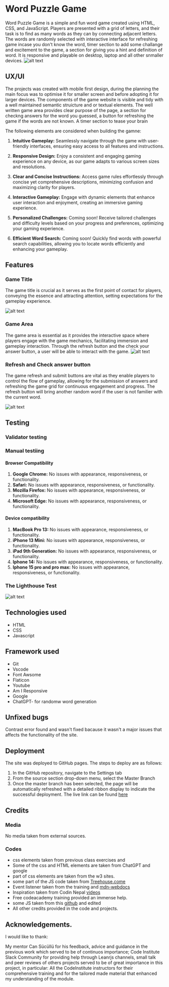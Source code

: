 # Word Puzzle Game
Word Puzzle Game is a simple and fun word game created using HTML, CSS, and JavaScript. Players are presented with a grid of letters, and their task is to find as many words as they can by connecting adjacent letters. The words are randomly selected with interactive interface for refreshing game incase you don't know the word, timer section to add some challange and excitement to the game, a section for giving you a hint and definition of word. It is responsive and playable on desktop, laptop and all other snmaller devices.
![alt text](assets/gallery/amI_responsive.png)

## UX/UI
The projects was created with mobile first design, during the planning the main focus was to optimise it for smaller screen and before adopting it for larger devices. The components of the game website is visible and tidy with a well maintained semantic struicture  and or textual elements.
The well written game area provides clear purpose of the page, a section for checkng answers for the word you guessed, a button for refreshing the game if the words are not known. A timer section to tease your brain

The following elements are considered when building the gamne:
1. __Intuitive Gameplay:__ Seamlessly navigate through the game with user-friendly interfaces, ensuring easy access to all features and instructions.

2. __Responsive Design:__ Enjoy a consistent and engaging gaming experience on any device, as our game adapts to various screen sizes and resolutions.

3. __Clear and Concise Instructions:__ Access game rules effortlessly through concise yet comprehensive descriptions, minimizing confusion and maximizing clarity for players.

3. __Interactive Gameplay:__ Engage with dynamic elements that enhance user interaction and enjoyment, creating an immersive gaming experience.

4. __Personalized Challenges:__ Coming soon! Receive tailored challenges and difficulty levels based on your progress and preferences, optimizing your gaming experience.

5. __Efficient Word Search:__ Coming soon! Quickly find words with powerful search capabilities, allowing you to locate words efficiently and enhancing your gameplay.

## Features
 ### Game Title

The game title is crucial as it serves as the first point of contact for players, conveying the essence and attracting attention, setting expectations for the gameplay experience.

 ![alt text](assets/gallery/gametitle.png)
 ### Game Area

The game area is essential as it provides the interactive space where players engage with the game mechanics, facilitating immersion and gameplay interaction. Through the refresh button and the check your answer button, a user will be able to interact with the game.
 ![alt text](assets/gallery/game_area.png)
 ### Refresh  and Check answer button 

The game refresh and submit buttons are vital as they enable players to control the flow of gameplay, allowing for the submission of answers and refreshing the game grid for continuous engagement and progress. The refresh button will bring another random word if the user is not familier with the current word.

 ![alt text](assets/gallery/rest_check_button.png)
 ## Testing
 ### Validator testing
 ### Manual testiing

 #### Browser Compatibility
1. __Google Chrome:__ No issues with appearance, responsiveness, or functionality.
2. __Safari:__ No issues with appearance, responsiveness, or functionality.
3. __Mozilla Firefox:__ No issues with appearance, responsiveness, or functionality.
4. __Microsoft Edge:__ No issues with appearance, responsiveness, or functionality.

 #### Device compatibility
1. __MacBook Pro 13:__ No issues with appearance, responsiveness, or functionality.
2. __iPhone 13 Mini:__ No issues with appearance, responsiveness, or functionality.
3. __iPad 9th Generation:__ No issues with appearance, responsiveness, or functionality.
4. __Iphone 14:__ No issues with appearance, responsiveness, or functionality.
4. __Iphone 15 pro and pro max:__ No issues with appearance, responsiveness, or functionality.
### The Lighthouse Test
![alt text](assets/gallery/lighthousetest.png)
## Technologies used
- HTML
- CSS
- Javascript
## Framework used
- Git
- Vscode
- Font Awsome
- Flaticon
- Youtube
- Am I Responsive
- Google
- ChatGPT- for randomw word generation

## Unfixed bugs
Contrast error found and wasn't fixed bacause it wasn't a major issues that affects the functionality of the site.
## Deployment
The site was deployed to GitHub pages. The steps to deploy are as follows:
1. In the GitHub repository, navigate to the Settings tab
2. From the source section drop-down menu, select the Master Branch
3. Once the master branch has been selected, the page will be automatically refreshed with a detailed ribbon display to indicate the successful deployment. The live link can be found [here](https://htadicha.github.io/Brain-Teaser-word-Quiz/)

## Credits
### Media
No media taken from external sources.
### Codes
- css elements taken from previous class exercises and 
- Some of the css and HTML elements are taken from ChatGPT and google
- part of css elements are taken from the w3 sites.
- some part of the JS code taken from [Treehouse.come](https://teamtreehouse.com/community/how-do-i-set-up-setinterval-clearinterval-settimeout-and-cleartimeout-properly-alsodo-i-need-to-use-all-4)
- Event listener taken from the training and [mdn-webdocs](https://developer.mozilla.org/en-US/docs/Web/Events)
- Inspiration taken from Codin Nepal [videos](https://www.youtube.com/channel/UCk7xIEmd3MeyhIu2StLX5yA) 
- Free codeacademy training provided an immense help.
- some JS taken from this [github](https://github.com/Code-Institute-Solutions/love-maths-2.0-sourcecode/blob/master/03-displaying-the-question-and-answer/01-displaying-the-addition-question/assets/js/script.js
) and edited 
- All other credits provided in the code and projects.
## Acknowledgements.
I would like to thank:

My mentor Can Sücüllü for his feedback, advice and guidance in the previous work which served to be of continuos importance;
Code Institute Slack Community for providing help through Leanrjs channels, small talk and peer reviews of others projects served to be of great importance in this project, in particular:
All the CodeInstitute instructors for their comprehensive training and for the tailored made material that enhanced my understanding of the module.